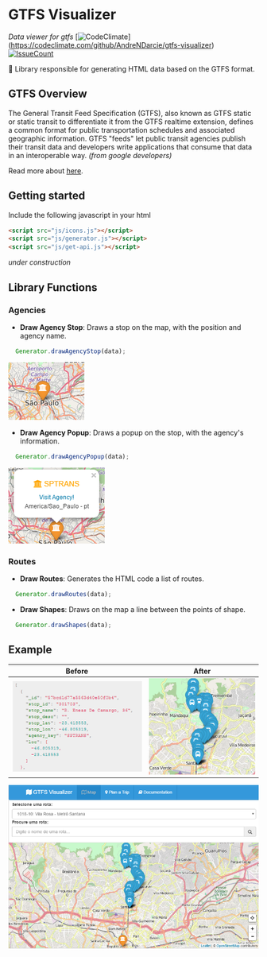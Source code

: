 # GTFS Visualizer

*Data viewer for gtfs* [![CodeClimate](https://codeclimate.com/github/AndreNDarcie/gtfs-visualizer/badges/gpa.svg)]
(https://codeclimate.com/github/AndreNDarcie/gtfs-visualizer) [![IssueCount](https://codeclimate.com/github/AndreNDarcie/gtfs-visualizer/badges/issue_count.svg)](https://codeclimate.com/github/AndreNDarcie/gtfs-visualizer)

:bus: Library responsible for generating HTML data based on the GTFS format.

## GTFS Overview

  The General Transit Feed Specification (GTFS), also known as GTFS static or static transit to differentiate it from the GTFS realtime extension, defines a common format for public transportation schedules and associated geographic information. GTFS "feeds" let public transit agencies publish their transit data and developers write applications that consume that data in an interoperable way. *(from google developers)*

  Read more about [here](https://developers.google.com/transit/gtfs/).

## Getting started

  Include the following javascript in your html
  ```html
  <script src="js/icons.js"></script>
  <script src="js/generator.js"></script>
  <script src="js/get-api.js"></script>
  ```
  *under construction*

## Library Functions
### Agencies
  - **Draw Agency Stop**: Draws a stop on the map, with the position and agency name.

  ```javascript
    Generator.drawAgencyStop(data);
  ```
  ![Agency Stop](img/readme/functions/agency-stop.PNG)

  - **Draw Agency Popup**: Draws a popup on the stop, with the agency's information.

  ```javascript
    Generator.drawAgencyPopup(data);
  ```
  ![Agency Stop](img/readme/functions/agency-popup.PNG)

### Routes
  - **Draw Routes**: Generates the HTML code a list of routes.

  ```javascript
    Generator.drawRoutes(data);
  ```

  - **Draw Shapes**: Draws on the map a line between the points of shape.

  ```javascript
    Generator.drawShapes(data);
  ```

## Example
| Before        | After         |
| ------------- |:-------------:|
| ![json-stops](img/readme/json-stops.PNG) | ![stops](img/readme/stops.PNG) |

![GTFS Visualizer](img/gtfs-v.PNG)
